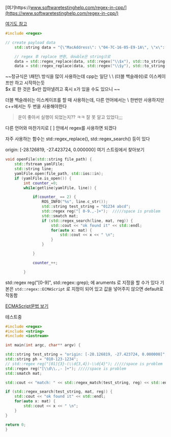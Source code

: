 [여기https://www.softwaretestinghelp.com/regex-in-cpp/](https://www.softwaretestinghelp.com/regex-in-cpp/)

[여기도 참고](https://linuxhint.com/regular-expression-basics-cpp/)

```cpp
#include <regex>

// create payload data
	std::string data = "{\"MacAddress\": \"04-7C-16-05-E9-1A\", \"x\": \"$x\", \"y\": \"$y\"}";

	// regex 후 replace 변환, double은 string으로 
	data = std::regex_replace(data, std::regex("\\$x"), std::to_string(robot_x));
	data = std::regex_replace(data, std::regex("\\$y"), std::to_string(robot_y));
```

~~정규식은 \패턴\ 방식을 많이 사용하는데 cpp는 일단 \\ \\ (더블 백슬래쉬)로 이스케이프만 하고 시작하는듯  
$x 로 한 것은 $x만 잡아낼려고 혹시 x가 있을 수도 있으니 ~~

더블 백슬래쉬는 이스케이프를 할 때 사용하는데, 다른 언어에서는 \\ 한번만 사용하지만  
c++에서는 두 번을 사용해야한다  

> 운이 좋아서 실행이 되었는지?? ㅋㅋ 잘 못 알고 있었다;;;

다른 언어와 마찬가지로 [ ] 안에서 regex를 사용하면 되겠다  

자주 사용하는 함수는 std::regex_replace(), std::regex_search() 등이 있다 



origin: [-28.126819, -27.423724, 0.000000]
여기 스트링에서 찾아보기



```cpp
void openFile(std::string file_path) {
	std::fstream yamlFile;
	std::string line;
	yamlFile.open(file_path, std::ios::in);
	if (yamlFile.is_open()) {
		int counter_=0;
		while(getline(yamlFile, line)) {

			if(counter_ == 2) {
				ROS_INFO("%s", line.c_str());
				std::string test_string = "01234 abcd";
				std::regex reg("[ 0-9.,-]+");  /////space is problem
				std::smatch mat;
				if (std::regex_search(line, mat, reg)) {
					std::cout << "ok found it" << std::endl;
					for(auto x: mat) {
						std::cout << x << " \n";
					}
				}

			}

			counter_++;

		}
```

std::regex reg("[0-9]", std::regex::grep);  에 aruments 로 지정을 할 수가 있다
기본은 `std::regex::ECMAScript` 로 지정이 되어 있고 값을 넣어주지 않으면 default로 작동함

[ECMAScript문법 보기](https://cplusplus.com/reference/regex/ECMAScript/)

테스트중
```cpp
#include <regex>
#include <string>
#include <iostream>

int main(int argc, char** argv) {

std::string test_string = "origin: [-28.126819, -27.423724, 0.000000]";
std::string ph = "010-123-1234";
// std::regex reg("[01]{3}-(\\d{3,4})-\\d{4}"); /////space is problem
std::regex reg("[\\d\\.,- ]+"); /////space is problem
std::smatch mat;

std::cout << "match: " << std::regex_match(test_string, reg) << std::endl;

if (std::regex_search(test_string, mat, reg)) {
	std::cout << "ok found it" << std::endl;
	for(auto x: mat) {
		std::cout << x << " \n";
	}
}

return 0;
}
```

